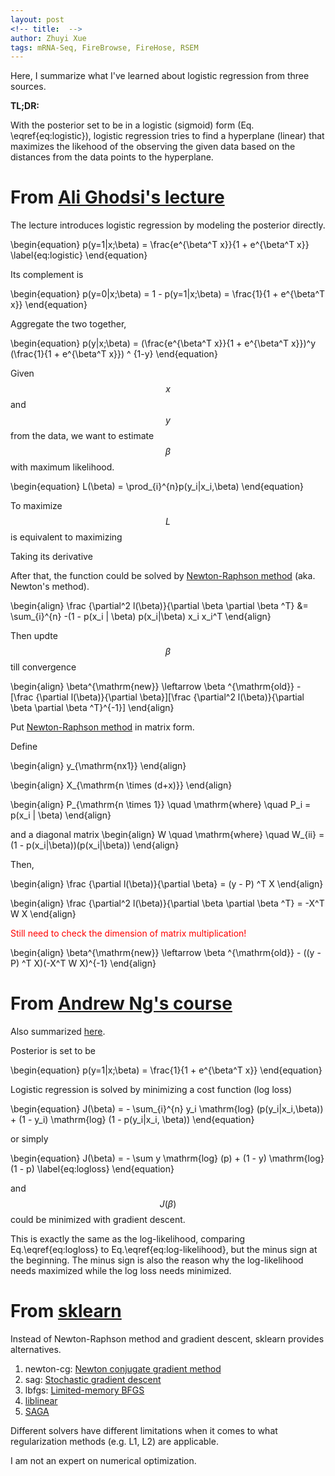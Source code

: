 ```yaml
---
layout: post
<!-- title:  -->
author: Zhuyi Xue
tags: mRNA-Seq, FireBrowse, FireHose, RSEM
---
```


Here, I summarize what I've learned about logistic regression from three sources.

**TL;DR:** 

With the posterior set to be in a logistic (sigmoid) form
(Eq. \eqref{eq:logistic}), logistic regression tries to find a
hyperplane (linear) that maximizes the likehood of the observing the
given data based on the distances from the data points to the
hyperplane.


# From [Ali Ghodsi's lecture](https://www.youtube.com/watch?v=wgCgYNM-5Cc&list=PLehuLRPyt1Hy-4ObWBK4Ab0xk97s6imfC&index=4)

The lecture introduces logistic regression by modeling the posterior
 directly.

\begin{equation}
	p(y=1|x;\beta) = \frac{e^{\beta^T x}}{1 + e^{\beta^T x}}
	\label{eq:logistic}
\end{equation}
	
Its complement is

\begin{equation}
	p(y=0|x;\beta) = 1 - p(y=1|x;\beta) = \frac{1}{1 + e^{\beta^T x}}
\end{equation}

Aggregate the two together,

\begin{equation}
	p(y|x;\beta) = (\frac{e^{\beta^T x}}{1 + e^{\beta^T x}})^y (\frac{1}{1 + e^{\beta^T x}}) ^ {1-y}
\end{equation}

Given $$x$$ and $$y$$ from the data, we want to estimate $$\beta$$ with
maximum likelihood.

\begin{equation}
    L(\beta) = \prod_{i}^{n}p(y_i|x_i,\beta)
\end{equation}

To maximize $$L$$ is equivalent to maximizing

<script type="math/tex; mode=display">% <![CDATA[
\begin{align}
	l(\beta) &= \sum_{i}^{n}\mathrm{log}(p(y_i|x_i,\beta)) \\
			 \label{eq:log-likelihood}
             &= \sum_{i}^{n} y_i[ \mathrm{log}(p(y|x;\beta))] + (1-y_i)[\mathrm{log}(1 - p(y|x;\beta))] \\
             &= \sum_{i}^{n}y_i [\mathrm{log}(e^{\beta^Tx_i}) - \mathrm{log}(1 + e^{\beta x_i}] + (1 - y_i)[- \mathrm{log}(1 + e^{\beta^Tx_i})] \\
             &= \sum_{i}^{n}y_i\beta^Tx_i - \mathrm{log}(1 + e^{\beta^T x_i})
\end{align}
%]]></script>

Taking its derivative

<script type="math/tex; mode=display">% <![CDATA[
\begin{align}
	\frac {\partial l(\beta)}{\partial \beta} &= \sum_{i}^{n}y_i x_i^T - \frac{e^{\beta^T x}}{1 + e^{\beta^T x}} x_i^T \\
                                              &= \sum_{i}^{n}y_i x_i^T - p(x_i|\beta) x_i^T
\end{align}
%]]></script>

After that, the function could be solved by [Newton-Raphson method](https://en.wikipedia.org/wiki/Newton%27s_method) (aka. Newton's method).


\begin{align}
	\frac {\partial^2 l(\beta)}{\partial \beta \partial \beta ^T} &= \sum_{i}^{n} -(1 - p(x_i | \beta) p(x_i|\beta) x_i x_i^T
\end{align}

Then updte $$\beta$$ till convergence

\begin{align}
	\beta^{\mathrm{new}} \leftarrow \beta ^{\mathrm{old}} - [\frac {\partial l(\beta)}{\partial \beta}][\frac {\partial^2 l(\beta)}{\partial \beta \partial \beta ^T}^{-1}]
\end{align}

Put [Newton-Raphson method](https://en.wikipedia.org/wiki/Newton%27s_method) in matrix form.

Define

\begin{align}
    y_{\mathrm{nx1}}
\end{align}

\begin{align}
	X_{\mathrm{n \times (d+x)}}
\end{align}

\begin{align}
	P_{\mathrm{n \times 1}} \quad \mathrm{where} \quad P_i = p(x_i | \beta)
\end{align}

and a diagonal matrix
\begin{align}
    W \quad \mathrm{where} \quad W_{ii} = (1 - p(x_i|\beta))(p(x_i|\beta))
\end{align}


Then, 

\begin{align}
	\frac {\partial l(\beta)}{\partial \beta} = (y - P) ^T X
\end{align}

\begin{align}
	\frac {\partial^2 l(\beta)}{\partial \beta \partial \beta ^T} = -X^T W X
\end{align}

<span style='color:red'>Still need to check the dimension of matrix multiplication!</span>

\begin{align}
	\beta^{\mathrm{new}} \leftarrow \beta ^{\mathrm{old}} - ((y - P) ^T X)(-X^T W X)^{-1}
\end{align}



# From [Andrew Ng's course](https://www.coursera.org/learn/machine-learning/home/week/3)

Also summarized [here](http://ufldl.stanford.edu/tutorial/supervised/LogisticRegression/).

Posterior is set to be 

\begin{equation}
    p(y=1|x;\beta) = \frac{1}{1 + e^{\beta^T x}}
\end{equation}

Logistic regression is solved by minimizing a cost function (log loss)

\begin{equation}
    J(\beta) = - \sum_{i}^{n} y_i \mathrm{log} (p(y_i|x_i,\beta)) + (1 - y_i) \mathrm{log} (1 - p(y_i|x_i, \beta))
\end{equation}

or simply

\begin{equation}
    J(\beta) = - \sum y \mathrm{log} (p) + (1 - y) \mathrm{log} (1 - p)
	\label{eq:logloss}
\end{equation}

and $$J(\beta)$$ could be minimized with gradient descent.

This is exactly the same as the log-likelihood, comparing
Eq.\eqref{eq:logloss} to Eq.\eqref{eq:log-likelihood}, but the minus
sign at the beginning. The minus sign is also the reason why the
log-likelihood needs maximized while the log loss needs minimized.


# From [sklearn](http://scikit-learn.org/stable/modules/generated/sklearn.linear_model.LogisticRegression.html)

Instead of Newton-Raphson method and gradient descent, sklearn
provides alternatives.

1. newton-cg: [Newton conjugate gradient method](https://en.wikipedia.org/wiki/Nonlinear_conjugate_gradient_method)
1. sag: [Stochastic gradient descent](http://scikit-learn.org/stable/modules/sgd.html)
1. lbfgs: [Limited-memory BFGS](https://en.wikipedia.org/wiki/Limited-memory_BFGS)
1. [liblinear](https://www.csie.ntu.edu.tw/~cjlin/liblinear/)
1. [SAGA](https://arxiv.org/abs/1407.0202)

Different solvers have different limitations when it comes to what regularization methods (e.g. L1, L2) are applicable.

I am not an expert on numerical optimization.
